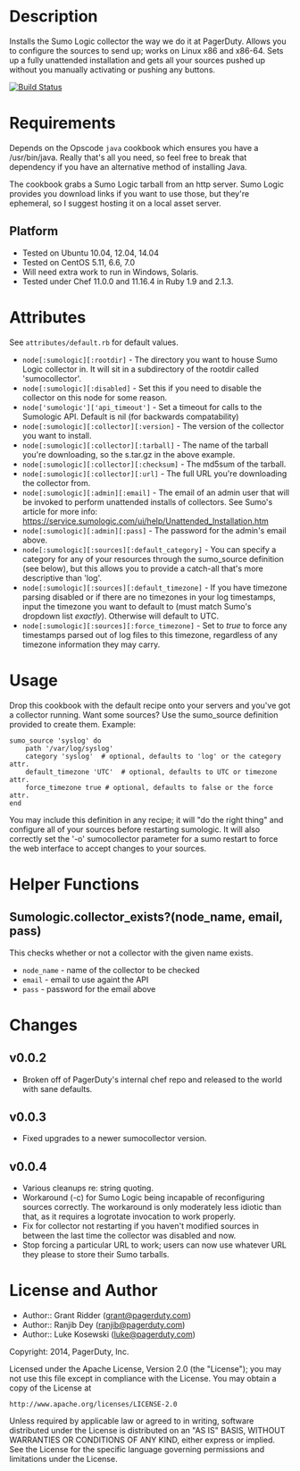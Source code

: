 Description
===========

Installs the Sumo Logic collector the way we do it at PagerDuty.  Allows you to
configure the sources to send up; works on Linux x86 and x86-64.  Sets up a
fully unattended installation and gets all your sources pushed up without you
manually activating or pushing any buttons.

[![Build Status](https://travis-ci.org/PagerDuty/chef-sumologic.svg)](https://travis-ci.org/PagerDuty/chef-sumologic)

Requirements
============

Depends on the Opscode `java` cookbook which ensures you have a /usr/bin/java.
Really that's all you need, so feel free to break that dependency if you
have an alternative method of installing Java.

The cookbook grabs a Sumo Logic tarball from an http server.  Sumo Logic
provides you download links if you want to use those, but they're ephemeral, so
I suggest hosting it on a local asset server.

Platform
--------

* Tested on Ubuntu 10.04, 12.04, 14.04
* Tested on CentOS 5.11, 6.6, 7.0
* Will need extra work to run in Windows, Solaris.
* Tested under Chef 11.0.0 and 11.16.4 in Ruby 1.9 and 2.1.3.

Attributes
==========

See `attributes/default.rb` for default values.

* `node[:sumologic][:rootdir]` - The directory you want to house Sumo Logic
  collector in.  It will sit in a subdirectory of the rootdir called
  'sumocollector'.
* `node[:sumologic][:disabled]` - Set this if you need to disable the collector
  on this node for some reason.
* `node['sumologic']['api_timeout']` - Set a timeout for calls to the Sumologic API.
  Default is nil (for backwards compatability)
* `node[:sumologic][:collector][:version]` - The version of the collector you
  want to install.
* `node[:sumologic][:collector][:tarball]` - The name of the tarball you're
  downloading, so the s.tar.gz in the above example.
* `node[:sumologic][:collector][:checksum]` - The md5sum of the tarball.
* `node[:sumologic][:collector][:url]` - The full URL you're downloading the
  collector from.
* `node[:sumologic][:admin][:email]` - The email of an admin user that will
  be invoked to perform unattended installs of collectors.  See Sumo's article
  for more info:
    https://service.sumologic.com/ui/help/Unattended_Installation.htm
* `node[:sumologic][:admin][:pass]` - The password for the admin's email above.
* `node[:sumologic][:sources][:default_category]` - You can specify a category
  for any of your resources through the sumo\_source definition (see below), but
  this allows you to provide a catch-all that's more descriptive than 'log'.
* `node[:sumologic][:sources][:default_timezone]` - If you have timezone parsing
  disabled or if there are no timezones in your log timestamps, input the
  timezone you want to default to (must match Sumo's dropdown list *exactly*).
  Otherwise will default to UTC.
* `node[:sumologic][:sources][:force_timezone]` - Set to *true* to force any
  timestamps parsed out of log files to this timezone, regardless of any
  timezone information they may carry.

Usage
=====

Drop this cookbook with the default recipe onto your servers and you've got
a collector running.  Want some sources?  Use the sumo\_source definition
provided to create them.  Example:

    sumo_source 'syslog' do
        path '/var/log/syslog'
        category 'syslog'  # optional, defaults to 'log' or the category attr.
        default_timezone 'UTC'  # optional, defaults to UTC or timezone attr.
        force_timezone true # optional, defaults to false or the force attr.
    end

You may include this definition in any recipe; it will "do the right thing" and
configure all of your sources before restarting sumologic.  It will also
correctly set the '-o' sumocollector parameter for a sumo restart to force the
web interface to accept changes to your sources.

Helper Functions
==============

Sumologic.collector_exists?(node_name, email, pass)
---------------------------------------------------

This checks whether or not a collector with the given name exists.

* `node_name` - name of the collector to be checked
* `email` - email to use againt the API
* `pass` - password for the email above

Changes
=======

## v0.0.2

* Broken off of PagerDuty's internal chef repo and released to the world with
  sane defaults.

## v0.0.3

* Fixed upgrades to a newer sumocollector version.

## v0.0.4

* Various cleanups re: string quoting.
* Workaround (-c) for Sumo Logic being incapable of reconfiguring sources
  correctly.  The workaround is only moderately less idiotic than that, as it
  requires a logrotate invocation to work properly.
* Fix for collector not restarting if you haven't modified sources in between
  the last time the collector was disabled and now.
* Stop forcing a particular URL to work; users can now use whatever URL they
  please to store their Sumo tarballs.

License and Author
==================

* Author:: Grant Ridder (<grant@pagerduty.com>)
* Author:: Ranjib Dey (<ranjib@pagerduty.com>)
* Author:: Luke Kosewski (<luke@pagerduty.com>)

Copyright:  2014, PagerDuty, Inc.

Licensed under the Apache License, Version 2.0 (the "License");
you may not use this file except in compliance with the License.
You may obtain a copy of the License at

    http://www.apache.org/licenses/LICENSE-2.0

Unless required by applicable law or agreed to in writing, software
distributed under the License is distributed on an "AS IS" BASIS,
WITHOUT WARRANTIES OR CONDITIONS OF ANY KIND, either express or implied.
See the License for the specific language governing permissions and
limitations under the License.
